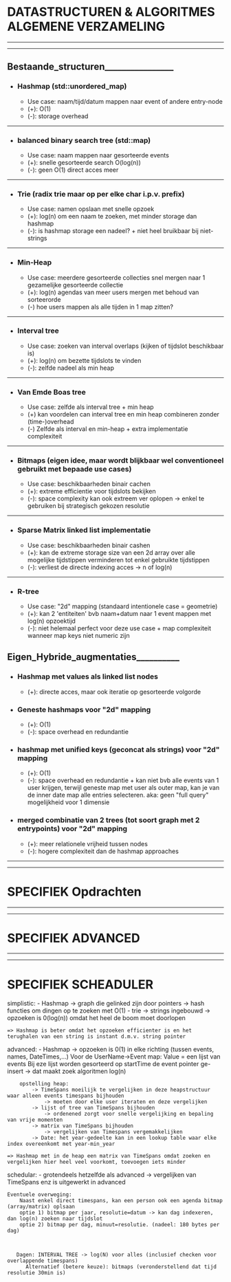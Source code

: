 
# DATASTRUCTUREN & ALGORITMES ALGEMENE VERZAMELING

---

---


## Bestaande_structuren________________
 - ### Hashmap (std::unordered_map)
   - Use case: naam/tijd/datum mappen naar event of andere entry-node
   - (+): O(1)
   - (-): storage overhead
---
 - ### balanced binary search tree (std::map)
   - Use case: naam mappen naar gesorteerde events
   - (+): snelle gesorteerde search O(log(n))
   - (-): geen O(1) direct acces meer
---
 - ### Trie (radix trie maar op per elke char i.p.v. prefix)
   - Use case: namen opslaan met snelle opzoek
   - (+): log(n) om een naam te zoeken, met minder storage dan hashmap
   - (-): is hashmap storage een nadeel? + niet heel bruikbaar bij niet-strings
---
- ### Min-Heap
    - Use case: meerdere gesorteerde collecties snel mergen naar 1 gezamelijke gesorteerde collectie
    - (+): log(n) agendas van meer users mergen met behoud van sorteerorde
    - (-) hoe users mappen als alle tijden in 1 map zitten?
--- 
- ### Interval tree
    - Use case: zoeken van interval overlaps (kijken of tijdslot beschikbaar is)
    - (+): log(n) om bezette tijdslots te vinden
    - (-): zelfde nadeel als min heap
---
- ### Van Emde Boas tree
  - Use case: zelfde als interval tree + min heap
  - (+) kan voordelen can interval tree en min heap combineren zonder (time-)overhead
  - (-) Zelfde als interval en min-heap + extra implementatie complexiteit
---
- ### Bitmaps (eigen idee, maar wordt blijkbaar wel conventioneel gebruikt met bepaade use cases)
  - Use case: beschikbaarheden binair cachen
  - (+): extreme efficientie voor tijdslots bekijken
  - (-): space complexity kan ook extreem ver oplopen -> enkel te gebruiken bij strategisch gekozen resolutie
---
- ### Sparse Matrix linked list implementatie
  - Use case: beschikbaarheden binair cashen
  - (+): kan de extreme storage size van een 2d array over alle mogelijke tijdstippen verminderen tot enkel gebruikte tijdstippen
  - (-): verliest de directe indexing acces -> n of log(n)
---
- ### R-tree
  - Use case: "2d" mapping (standaard intentionele case = geometrie)
  - (+): kan 2 'entiteiten' bvb naam+datum naar 1 event mappen met log(n) opzoektijd
  - (-): niet helemaal perfect voor deze use case + map complexiteit wanneer map keys niet numeric zijn

## Eigen_Hybride_augmentaties__________
 - ### Hashmap met values als linked list nodes
   - (+): directe acces, maar ook iteratie op gesorteerde volgorde
 - ### Geneste hashmaps voor "2d" mapping
   - (+): O(1)
   - (-): space overhead en redundantie
- ### hashmap met unified keys (geconcat als strings) voor "2d" mapping
  - (+): O(1)
  - (-): space overhead en redundantie + kan niet bvb alle events van
         1 user krijgen, terwijl geneste map met user als outer map,
         kan je van de inner date map alle entries selecteren.
         aka: geen "full query" mogelijkheid voor 1 dimensie
- ### merged combinatie van 2 trees (tot soort graph met 2 entrypoints) voor "2d" mapping
  - (+): meer relationele vrijheid tussen nodes
  - (-): hogere complexiteit dan de hashmap approaches
---

---

# SPECIFIEK Opdrachten

---

---

# SPECIFIEK ADVANCED

---

---

# SPECIFIEK SCHEADULER

simplistic:
    - Hashmap
        -> graph die gelinked zijn door pointers
        -> hash functies om dingen op te zoeken met O(1)
    - trie
        -> strings ingebouwd
        -> opzoeken is 0(log(n)) omdat het heel de boom moet doorlopen

    => Hashmap is beter omdat het opzoeken efficienter is en het terughalen van een string is instant d.m.v. string pointer

advanced:
    - Hashmap
        -> opzoeken is 0(1) in elke richting (tussen events, names, DateTimes,...)
        Voor de UserName->Event map:
            Value = een lijst van events
            Bij eze lijst worden gesorteerd op startTime de event pointer ge-insert
            -> dat maakt zoek algoritmen log(n)

        opstelling heap:
            -> TimeSpans moeilijk te vergelijken in deze heapstructuur waar alleen events timespans bijhouden
                -> moeten door elke user iteraten en deze vergelijken
            -> lijst of tree van TimeSpans bijhouden
                -> ordenened zorgt voor snelle vergelijking en bepaling van vrije momenten
            -> matrix van TimeSpans bijhouden
                -> vergelijken van Timespans vergemakkelijken
            -> Date: het year-gedeelte kan in een lookup table waar elke index overeenkomt met year-min_year

    => Hashmap met in de heap een matrix van TimeSpans omdat zoeken en vergelijken hier heel veel voorkomt, toevoegen iets minder

schedular:
    - grotendeels hetzelfde als advanced
        -> vergelijken van TimeSpans enz is uitgewerkt in advanced

    Eventuele overweging:
        Naast enkel direct timespans, kan een person ook een agenda bitmap (array/matrix) oplsaan
        optie 1) bitmap per jaar, resolutie=datum -> kan dag indexeren, dan log(n) zoeken naar tijdslot
        optie 2) bitmap per dag, minuut=resolutie. (nadeel: 180 bytes per dag)



       Dagen: INTERVAL TREE -> log(N) voor alles (inclusief checken voor overlappende timespans)
          Alternatief (betere keuze): bitmaps (veronderstellend dat tijd resolutie 30min is)
